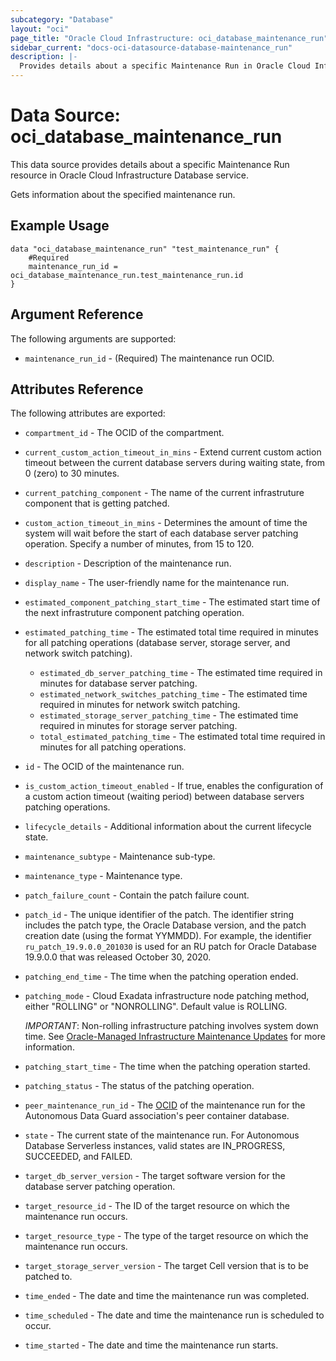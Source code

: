 ```yaml
---
subcategory: "Database"
layout: "oci"
page_title: "Oracle Cloud Infrastructure: oci_database_maintenance_run"
sidebar_current: "docs-oci-datasource-database-maintenance_run"
description: |-
  Provides details about a specific Maintenance Run in Oracle Cloud Infrastructure Database service
---
```


# Data Source: oci_database_maintenance_run
This data source provides details about a specific Maintenance Run resource in Oracle Cloud Infrastructure Database service.

Gets information about the specified maintenance run.

## Example Usage

```hcl
data "oci_database_maintenance_run" "test_maintenance_run" {
	#Required
	maintenance_run_id = oci_database_maintenance_run.test_maintenance_run.id
}
```

## Argument Reference

The following arguments are supported:

* `maintenance_run_id` - (Required) The maintenance run OCID.


## Attributes Reference

The following attributes are exported:

* `compartment_id` - The OCID of the compartment.
* `current_custom_action_timeout_in_mins` - Extend current custom action timeout between the current database servers during waiting state, from 0 (zero) to 30 minutes.
* `current_patching_component` - The name of the current infrastruture component that is getting patched.
* `custom_action_timeout_in_mins` - Determines the amount of time the system will wait before the start of each database server patching operation. Specify a number of minutes, from 15 to 120. 
* `description` - Description of the maintenance run.
* `display_name` - The user-friendly name for the maintenance run.
* `estimated_component_patching_start_time` - The estimated start time of the next infrastruture component patching operation.
* `estimated_patching_time` - The estimated total time required in minutes for all patching operations (database server, storage server, and network switch patching). 
	* `estimated_db_server_patching_time` - The estimated time required in minutes for database server patching.
	* `estimated_network_switches_patching_time` - The estimated time required in minutes for network switch patching.
	* `estimated_storage_server_patching_time` - The estimated time required in minutes for storage server patching.
	* `total_estimated_patching_time` - The estimated total time required in minutes for all patching operations.
* `id` - The OCID of the maintenance run.
* `is_custom_action_timeout_enabled` - If true, enables the configuration of a custom action timeout (waiting period) between database servers patching operations.
* `lifecycle_details` - Additional information about the current lifecycle state.
* `maintenance_subtype` - Maintenance sub-type.
* `maintenance_type` - Maintenance type.
* `patch_failure_count` - Contain the patch failure count.
* `patch_id` - The unique identifier of the patch. The identifier string includes the patch type, the Oracle Database version, and the patch creation date (using the format YYMMDD). For example, the identifier `ru_patch_19.9.0.0_201030` is used for an RU patch for Oracle Database 19.9.0.0 that was released October 30, 2020.
* `patching_end_time` - The time when the patching operation ended.
* `patching_mode` - Cloud Exadata infrastructure node patching method, either "ROLLING" or "NONROLLING". Default value is ROLLING.

	*IMPORTANT*: Non-rolling infrastructure patching involves system down time. See [Oracle-Managed Infrastructure Maintenance Updates](https://docs.cloud.oracle.com/iaas/Content/Database/Concepts/examaintenance.htm#Oracle) for more information. 
* `patching_start_time` - The time when the patching operation started.
* `patching_status` - The status of the patching operation.
* `peer_maintenance_run_id` - The [OCID](https://docs.cloud.oracle.com/iaas/Content/General/Concepts/identifiers.htm) of the maintenance run for the Autonomous Data Guard association's peer container database.
* `state` - The current state of the maintenance run. For Autonomous Database Serverless instances, valid states are IN_PROGRESS, SUCCEEDED, and FAILED. 
* `target_db_server_version` - The target software version for the database server patching operation.
* `target_resource_id` - The ID of the target resource on which the maintenance run occurs.
* `target_resource_type` - The type of the target resource on which the maintenance run occurs.
* `target_storage_server_version` - The target Cell version that is to be patched to.
* `time_ended` - The date and time the maintenance run was completed.
* `time_scheduled` - The date and time the maintenance run is scheduled to occur.
* `time_started` - The date and time the maintenance run starts.

